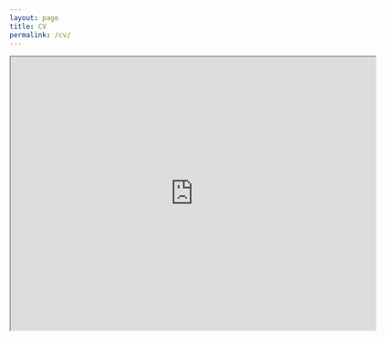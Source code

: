 ```yaml
---
layout: page
title: CV
permalink: /cv/
---
```


<!--
<object data="/cv.pdf" type="application/pdf" width="100%" height="200%">
  <p>Here's the link <a href="/cv.pdf">to the PDF.</a></p>
</object>
-->
<div class="cv-container">
<iframe src="https://drive.google.com/file/d/1Y1GaboVpD4m9XRiSVhoLfRWHaO2R10Mq/preview" width="640" height="480"></iframe>
</div>